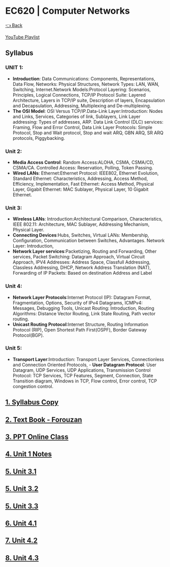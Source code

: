 # EC620 | Computer Networks

[👈 Back](./../)

<div>
<a class="white" href="https://www.youtube.com/playlist?list=PLFkKAMLbnTTtZEQHO2iE7CMRdFv7m1LXG"><p><span class="bg"></span><span class="base"></span><span class="text">YouTube Playlist</span></p></a>
</div>

## Syllabus
### UNIT 1: 
- **Introduction**: Data Communications: Components, Representations, Data Flow, Networks: Physical Structures, Network Types: LAN, WAN, Switching, Internet.Network Models:Protocol Layering: Scenarios, Principles, Logical Connections, TCP/IP Protocol Suite: Layered Architecture, Layers in TCP/IP suite, Description of layers, Encapsulation and Decapsulation, Addressing, Multiplexing and De-multiplexing.
- **The OSI Model**: OSI Versus TCP/IP.Data-Link Layer:Introduction: Nodes and Links, Services, Categories of link, Sublayers, Link Layer addressing: Types of addresses, ARP. Data Link Control (DLC) services: Framing, Flow and Error Control, Data Link Layer Protocols: Simple Protocol, Stop and Wait protocol, Stop and wait ARQ, GBN ARQ, SR ARQ protocols, Piggybacking.

### Unit 2:
- __Media Access Control__: Random Access:ALOHA, CSMA, CSMA/CD, CSMA/CA. Controlled Access: Reservation, Polling, Token Passing.
- __Wired LANs__: Ethernet:Ethernet Protocol: IEEE802, Ethernet Evolution, Standard Ethernet: Characteristics, Addressing, Access Method, Efficiency, Implementation, Fast Ethernet: Access Method, Physical Layer, Gigabit Ethernet: MAC Sublayer, Physical Layer, 10 Gigabit Ethernet.

### Unit 3:
- __Wireless LANs__: Introduction:Architectural Comparison, Characteristics, IEEE 802.11: Architecture, MAC Sublayer, Addressing Mechanism, Physical Layer.
- __Connecting Devices__:Hubs, Switches, Virtual LANs: Membership, Configuration, Communication between Switches, Advantages. Network Layer: Introduction,
- __Network Layer services__:Packetizing, Routing and Forwarding, Other services, Packet Switching: Datagram Approach, Virtual Circuit Approach, IPV4 Addresses: Address Space, Classfull Addressing, Classless Addressing, DHCP, Network Address Translation (NAT), Forwarding of IP Packets: Based on destination Address and Label

### Unit 4:
- __Network Layer Protocols__:Internet Protocol (IP): Datagram Format, Fragmentation, Options, Security of IPv4 Datagrams, ICMPv4: Messages, Debugging Tools, Unicast Routing: Introduction, Routing Algorithms: Distance Vector Routing, Link State Routing, Path vector routing.
- __Unicast Routing Protocol__:Internet Structure, Routing Information Protocol (RIP), Open Shortest Path First(OSPF), Border Gateway Protocol(BGP).

### Unit 5:
- __Transport Layer__:Introduction: Transport Layer Services, Connectionless and Connection Oriented Protocols, - __User Datagram Protocol__: User Datagram, UDP Services, UDP Applications, Transmission Control Protocol: TCP Services, TCP Features, Segment, Connection, State Transition diagram, Windows in TCP, Flow control, Error control, TCP congestion control.

## [1. Syllabus Copy](./syllabus.pdf)
## [2. Text Book - Forouzan](./Computer%20Networks%20-%20Text%20Book%20-%20Behrouz%20A%20Forouzan.pdf)
## [3. PPT Online Class](./Data%20Communication%20and%20Networking%20-%20Forouzan.pdf)
## [4. Unit 1 Notes](./62%201st%20Int%20-%20CN%20xerox.pdf)

## [5. Unit 3.1](./unit-3-part-1.pdf)
## [5. Unit 3.2](./unit-3-part-2.pdf)
## [5. Unit 3.3](./unit-3-part-3.pdf)
## [6. Unit 4.1](./unit-4-part-1.pdf)
## [7. Unit 4.2](./unit-4-part-2.pdf)
## [8. Unit 4.3](./unit-4-part-3.pdf)


<script src="https://code.jquery.com/jquery-3.6.0.slim.min.js" integrity="sha256-u7e5khyithlIdTpu22PHhENmPcRdFiHRjhAuHcs05RI=" crossorigin="anonymous"></script>
<script>
$(".btn")[0].innerHTML = "Home";
$(".btn")[0].href = "./../../../EC6XX/";
</script>